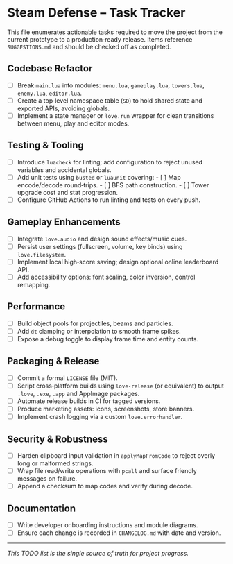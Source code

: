# Steam Defense – Task Tracker

This file enumerates actionable tasks required to move the project from the
current prototype to a production‑ready release.  Items reference
`SUGGESTIONS.md` and should be checked off as completed.

## Codebase Refactor

- [ ] Break `main.lua` into modules: `menu.lua`, `gameplay.lua`, `towers.lua`,
      `enemy.lua`, `editor.lua`.
- [ ] Create a top‑level namespace table (`SD`) to hold shared state and
      exported APIs, avoiding globals.
- [ ] Implement a state manager or `love.run` wrapper for clean transitions
      between menu, play and editor modes.

## Testing & Tooling

- [ ] Introduce `luacheck` for linting; add configuration to reject unused
      variables and accidental globals.
- [ ] Add unit tests using `busted` or `luaunit` covering:
      - [ ] Map encode/decode round‑trips.
      - [ ] BFS path construction.
      - [ ] Tower upgrade cost and stat progression.
- [ ] Configure GitHub Actions to run linting and tests on every push.

## Gameplay Enhancements

- [ ] Integrate `love.audio` and design sound effects/music cues.
- [ ] Persist user settings (fullscreen, volume, key binds) using
      `love.filesystem`.
- [ ] Implement local high‑score saving; design optional online leaderboard
      API.
- [ ] Add accessibility options: font scaling, color inversion, control
      remapping.

## Performance

- [ ] Build object pools for projectiles, beams and particles.
- [ ] Add `dt` clamping or interpolation to smooth frame spikes.
- [ ] Expose a debug toggle to display frame time and entity counts.

## Packaging & Release

- [ ] Commit a formal `LICENSE` file (MIT).
- [ ] Script cross‑platform builds using `love-release` (or equivalent) to
      output `.love`, `.exe`, `.app` and AppImage packages.
- [ ] Automate release builds in CI for tagged versions.
- [ ] Produce marketing assets: icons, screenshots, store banners.
- [ ] Implement crash logging via a custom `love.errorhandler`.

## Security & Robustness

- [ ] Harden clipboard input validation in `applyMapFromCode` to reject overly
      long or malformed strings.
- [ ] Wrap file read/write operations with `pcall` and surface friendly
      messages on failure.
- [ ] Append a checksum to map codes and verify during decode.

## Documentation

- [ ] Write developer onboarding instructions and module diagrams.
- [ ] Ensure each change is recorded in `CHANGELOG.md` with date and version.

---

_This TODO list is the single source of truth for project progress._

